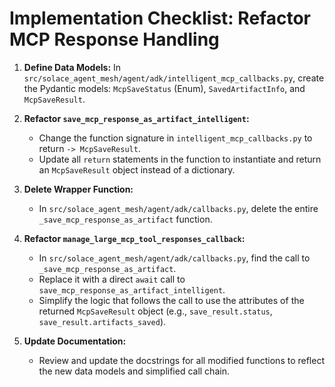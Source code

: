 # Implementation Checklist: Refactor MCP Response Handling

1.  **Define Data Models:** In `src/solace_agent_mesh/agent/adk/intelligent_mcp_callbacks.py`, create the Pydantic models: `McpSaveStatus` (Enum), `SavedArtifactInfo`, and `McpSaveResult`.

2.  **Refactor `save_mcp_response_as_artifact_intelligent`:**
    -   Change the function signature in `intelligent_mcp_callbacks.py` to return `-> McpSaveResult`.
    -   Update all `return` statements in the function to instantiate and return an `McpSaveResult` object instead of a dictionary.

3.  **Delete Wrapper Function:**
    -   In `src/solace_agent_mesh/agent/adk/callbacks.py`, delete the entire `_save_mcp_response_as_artifact` function.

4.  **Refactor `manage_large_mcp_tool_responses_callback`:**
    -   In `src/solace_agent_mesh/agent/adk/callbacks.py`, find the call to `_save_mcp_response_as_artifact`.
    -   Replace it with a direct `await` call to `save_mcp_response_as_artifact_intelligent`.
    -   Simplify the logic that follows the call to use the attributes of the returned `McpSaveResult` object (e.g., `save_result.status`, `save_result.artifacts_saved`).

5.  **Update Documentation:**
    -   Review and update the docstrings for all modified functions to reflect the new data models and simplified call chain.
